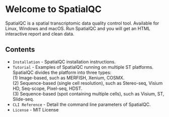 # Welcome to SpatialQC

SpatialQC is a spatial transcriptomic data quality control tool. 
Available for Linux, Windows and macOS. Run SpatialQC and you will 
get an HTML interactive report and clean data.

## Contents

* `Installation` - SpatialQC installation instructions.
* `Tutorial` - Examples of SpatialQC running on multiple ST platforms.
SpatialQC divides the platform into three types:   
(1) Image-based, such as MERFISH, Xenium, COSMX.  
(2) Sequence-based (single cell resolution), such as Stereo-seq, 
Visium HD, Seq-scope, Pixel-seq, HDST.  
(3) Sequence-based (spot containing multiple cells), such as Visium, 
ST, Slide-seq.
* `CLI Reference` - Detail the command line parameters of SpatialQC.
* `License` - MIT License
